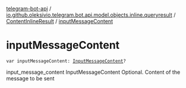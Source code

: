 [telegram-bot-api](../../index.md) / [io.github.oleksivio.telegram.bot.api.model.objects.inline.queryresult](../index.md) / [ContentInlineResult](index.md) / [inputMessageContent](./input-message-content.md)

# inputMessageContent

`var inputMessageContent: `[`InputMessageContent`](../../io.github.oleksivio.telegram.bot.api.model.objects.inline.messagecontent/-input-message-content.md)`?`

input_message_content InputMessageContent Optional. Content of the message to be sent

